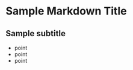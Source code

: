 Sample Markdown Title
=====================

Sample subtitle
----------------

* point
* point
* point